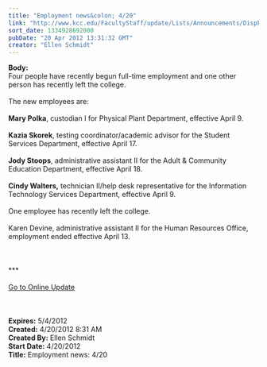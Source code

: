 ```yaml
---
title: "Employment news&colon; 4/20"
link: "http://www.kcc.edu/FacultyStaff/update/Lists/Announcements/DispForm.aspx?ID=675"
sort_date: 1334928692000
pubDate: "20 Apr 2012 13:31:32 GMT"
creator: "Ellen Schmidt"
---
```


<div><b>Body:</b> <div class="ExternalClass4A30DF4BD53C4A2BA72F1A7DC58F6AAA">
<div>Four people have recently begun full-time employment and one other person has recently left the college.</div>
<div><br />The new employees are:</div>
<div><br /><strong>Mary Polka</strong>, custodian I for Physical Plant Department, effective April 9.</div>
<div><br /><strong>Kazia Skorek</strong>, testing coordinator/academic advisor for the Student Services Department, effective April 17.</div>
<div> </div>
<div><strong>Jody Stoops</strong>, administrative assistant II for the Adult &amp; Community Education Department, effective April 18.</div>
<div><br /><strong>Cindy Walters,</strong> technician II/help desk representative for the Information Technology Services Department, effective April 9.</div>
<div><br />One employee has recently left the college.</div>
<div><br />Karen Devine, administrative assistant II for the Human Resources Office, employment ended effective April 13.</div>
<div> </div>
<div>
<div> </div>
<div> </div>
<div>
<div class="ExternalClass8FE243A1D12D4E008D1A0CEA4D499155">***</div>
<div class="ExternalClass8FE243A1D12D4E008D1A0CEA4D499155"> </div>
<div class="ExternalClass8FE243A1D12D4E008D1A0CEA4D499155"><a href="/FacultyStaff/update/Pages/dailyupdate.aspx">Go to Online Update</a></div>
<div class="ExternalClass8FE243A1D12D4E008D1A0CEA4D499155"> </div></div><br /><br /></div></div></div>
<div><b>Expires:</b> 5/4/2012</div>
<div><b>Created:</b> 4/20/2012 8:31 AM</div>
<div><b>Created By:</b> Ellen Schmidt</div>
<div><b>Start Date:</b> 4/20/2012</div>
<div><b>Title:</b> Employment news: 4/20</div>
